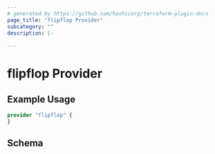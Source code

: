 ```yaml
---
# generated by https://github.com/hashicorp/terraform-plugin-docs
page_title: "flipflop Provider"
subcategory: ""
description: |-
  
---
```


# flipflop Provider



## Example Usage

```terraform
provider "flipflop" {
}
```

<!-- schema generated by tfplugindocs -->
## Schema
